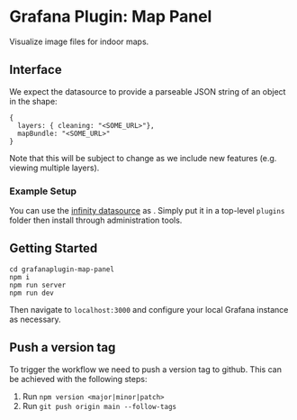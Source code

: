# Grafana Plugin: Map Panel

Visualize image files for indoor maps.

## Interface
We expect the datasource to provide a parseable JSON string of an object in the shape:

```
{
  layers: { cleaning: "<SOME_URL>"},
  mapBundle: "<SOME_URL>"
}
```

Note that this will be subject to change as we include new features (e.g. viewing multiple layers).

### Example Setup
You can use the [infinity datasource](https://grafana.com/grafana/plugins/yesoreyeram-infinity-datasource/?tab=installation) as . Simply put it in a top-level `plugins` folder then install through administration tools.

## Getting Started

```
cd grafanaplugin-map-panel
npm i
npm run server
npm run dev
```

Then navigate to `localhost:3000` and configure your local Grafana instance as necessary.

## Push a version tag

To trigger the workflow we need to push a version tag to github. This can be achieved with the following steps:

1. Run `npm version <major|minor|patch>`
2. Run `git push origin main --follow-tags`
